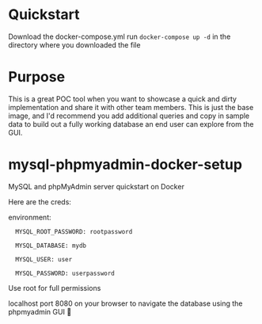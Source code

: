 # Quickstart
Download the docker-compose.yml
run `docker-compose up -d` in the directory where you downloaded the file

# Purpose
This is a great POC tool when you want to showcase a quick and dirty implementation and share it with other team members. This is just the base image, and I'd recommend you add additional queries and copy in sample data to build out a fully working database an end user can explore from the GUI.

# mysql-phpmyadmin-docker-setup
MySQL and phpMyAdmin server quickstart on Docker


Here are the creds:

environment:
      
      MYSQL_ROOT_PASSWORD: rootpassword
      
      MYSQL_DATABASE: mydb
      
      MYSQL_USER: user
      
      MYSQL_PASSWORD: userpassword

Use root for full permissions

localhost port 8080 on your browser to navigate the database using the phpmyadmin GUI 🎉
